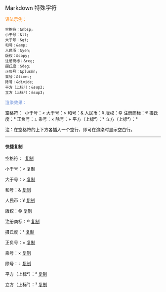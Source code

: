 <font size="4">Markdown 特殊字符</font>

<font color="#FF7F00">语法示例：</font>

```
空格符：&nbsp;
小于号：&lt;
大于号：&gt;
和号：&amp;
人民币：&yen;
版权：&copy;
注册商标：&reg;
摄氏度：&deg;
正负号：&plusmn;
乘号：&times;
除号：&divide;
平方（上标²）：&sup2;
立方（上标³）：&sup3;
```

<font color="#7093DB">渲染效果：</font>

空格符：&nbsp;
小于号：&lt;
大于号：&gt;
和号：&amp;
人民币：&yen;
版权：&copy;
注册商标：&reg;
摄氏度：&deg;
正负号：&plusmn;
乘号：&times;
除号：&divide;
平方（上标²）：&sup2;
立方（上标³）：&sup3;

注：在空格符的上下方各插入一个空行，即可在渲染时显示空白行。

---

#### 快捷复制

空格符：&nbsp; [复制](yun://art.copy/?t=\&nbsp;)

小于号：&lt; [复制](yun://art.copy/?t=\&lt;)

大于号：&gt; [复制](yun://art.copy/?t=\&gt;)

和号：&amp; [复制](yun://art.copy/?t=\&amp;)

人民币：&yen; [复制](yun://art.copy/?t=\&yen;)

版权：&copy; [复制](yun://art.copy/?t=\&copy;)

注册商标：&reg; [复制](yun://art.copy/?t=\&reg;)

摄氏度：&deg; [复制](yun://art.copy/?t=\&deg;)

正负号：&plusmn; [复制](yun://art.copy/?t=\&plusmn;)

乘号：&times; [复制](yun://art.copy/?t=\&times;)

除号：&divide; [复制](yun://art.copy/?t=\&divide;)

平方（上标²）：&sup2; [复制](yun://art.copy/?t=\&sup2;)

立方（上标³）：&sup3; [复制](yun://art.copy/?t=\&sup3;)
